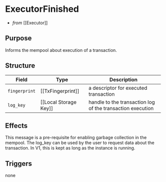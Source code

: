 # ExecutorFinished
<!-- --8<-- [start:blurp] -->
- _from_ [[Executor]]

## Purpose
Informs the mempool about execution of a transaction.
<!--  do we need this? Cf. "How to give definitive signals for deletion of transaction data" ...  https://github.com/orgs/anoma/projects/14/views/1?pane=issue&itemId=36828426 -->

<!-- --8<-- [end:blurp] -->

<!-- --8<-- [start:details] -->


## Structure
| Field         | Type                  | Description                                                |
|---------------|-----------------------|------------------------------------------------------------|
| `fingerprint` | [[TxFingerprint]]     | a descriptor for executed transaction                      |
| `log_key`     | [[Local Storage Key]] | handle to the transaction log of the transaction execution |



<!--
```rust!
struct ExecutorFinished {
  executable_hash : Hash, // a hash of the [TransactionExecutable] should uniquely identify it without being too repetitive. 
  timestamp : Timestamp, // the timestamp at which the transaction was executed (represents its position in the Mempool DAG)
}
```
-->

## Effects
This message is a pre-requisite for enabling garbage collection in the mempool.
The log_key can be used by the user to request data about the transaction.
In V1, this is kept as long as the instance is running.
<!--
Also, it allows for compiling block data and signing their hashes as commitment.
-->

## Triggers
none
<!--
- to [[User]],[[Worker]]: [[ExecutionSummary]]  
  send the user information about how the transaction was executed
  including logs, valued read and the like
-->

<!-- --8<-- [end:details] -->
